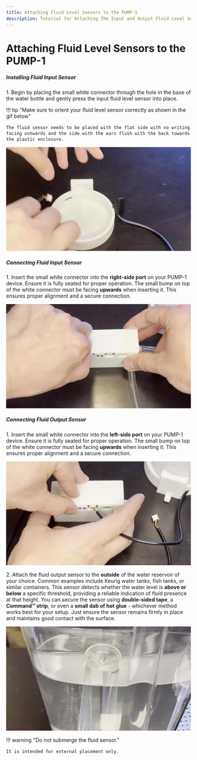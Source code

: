 ```yaml
---
title: Attaching Fluid Level Sensors to the PUMP-1
description: Tutorial for Attaching The Input and Output Fluid Level Sensors to the PUMP-1
---
```

# Attaching Fluid Level Sensors to the PUMP-1

##### Installing Fluid Input Sensor

1\. Begin by placing the small white connector through the hole in the base of the water bottle and gently press the input fluid level sensor into place.

!!! tip "Make sure to orient your fluid level sensor correctly as shown in the gif below"

    The fluid sensor needs to be placed with the flat side with no writing facing outwards and the side with the ears flush with the back towards the plastic enclosure.

![](../../../assets/pump-1-install-fluid-input-sensor-webp.webp)

##### Connecting Fluid Input Sensor

1\. Insert the small white connector into the **right-side port** on your PUMP-1 device. Ensure it is fully seated for proper operation. The small bump on top of the white connector must be facing **upwards** when inserting it. This ensures proper alignment and a secure connection.

![](../../../assets/pump-1-connect-fluid-input-sensor-webp.webp)

##### Connecting Fluid Output Sensor

1\. Insert the small white connector into the **left-side port** on your PUMP-1 device. Ensure it is fully seated for proper operation. The small bump on top of the white connector must be facing **upwards** when inserting it. This ensures proper alignment and a secure connection.

![](../../../assets/pump-1-connecting-fluid-output-sensor-webp.webp)

2\. Attach the fluid output sensor to the **outside** of the water reservoir of your choice. Common examples include Keurig water tanks, fish tanks, or similar containers. This sensor detects whether the water level is **above or below** a specific threshold, providing a reliable indication of fluid presence at that height. You can secure the sensor using **double-sided tape**, a **Command™ strip**, or even a **small dab of hot glue** - whichever method works best for your setup. Just ensure the sensor remains firmly in place and maintains good contact with the surface.

![](../../../assets/pump-1-attach-fluid-output-sensor-to-reservoir-webp.webp)

!!! warning "Do not submerge the fluid sensor."

    It is intended for external placement only.